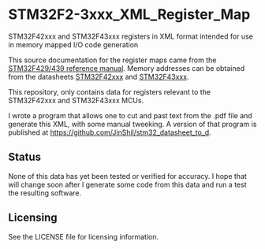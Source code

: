 # STM32F2-3xxx_XML_Register_Map
STM32F42xxx and STM32F43xxx registers in XML format intended for use in memory mapped I/O code generation

This source documentation for the register maps came from the [STM32F429/439 reference manual](http://www.st.com/web/en/resource/technical/document/reference_manual/DM00031020.pdf).  Memory addresses can be obtained from the datasheets [STM32F42xxx](http://www.st.com/web/en/resource/technical/document/datasheet/DM00071990.pdf) and [STM32F43xxx](http://www.st.com/web/en/resource/technical/document/datasheet/DM00077036.pdf).

This repository, only contains data for registers relevant to the STM32F42xxx and STM32F43xxx MCUs.

I wrote a program that allows one to cut and past text from the .pdf file and generate this XML, with some manual tweeking.  A version of that program is published at https://github.com/JinShil/stm32_datasheet_to_d.

Status
------
None of this data has yet been tested or verified for accuracy.  I hope that will change soon after I generate some code from this data and run a test the resulting software.

Licensing
---------
See the LICENSE file for licensing information.
